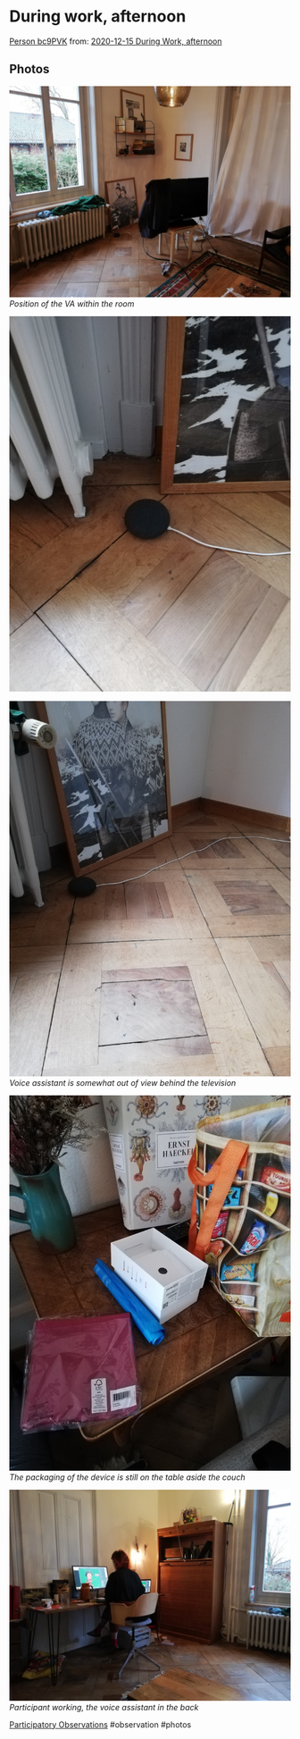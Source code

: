 # During work, afternoon

[Person bc9PVK](data/people/Person%20bc9PVK.md)
from: [2020-12-15 During Work, afternoon](data/observations/2020-12-15%20During%20Work,%20afternoon.md)

## Photos
![IMG_20201215_130700.jpg](/assets/images/IMG_20201215_144647.jpg)
*Position of the VA within the room*

![IMG_20201215_130700.jpg](/assets/images/IMG_20201215_130700.jpg)

![IMG_20201215_130706.jpg](/assets/images/IMG_20201215_130706.jpg)
*Voice assistant is somewhat out of view behind the television*

![IMG_20201215_130652.jpg](/assets/images/IMG_20201215_130652.jpg)
*The packaging of the device is still on the table aside the couch*

![IMG_20201215_144642.jpg](/assets/images/IMG_20201215_144642.jpg)
*Participant working, the voice assistant in the back*

[Participatory Observations](data/Participatory%20Observations.md) #observation #photos 